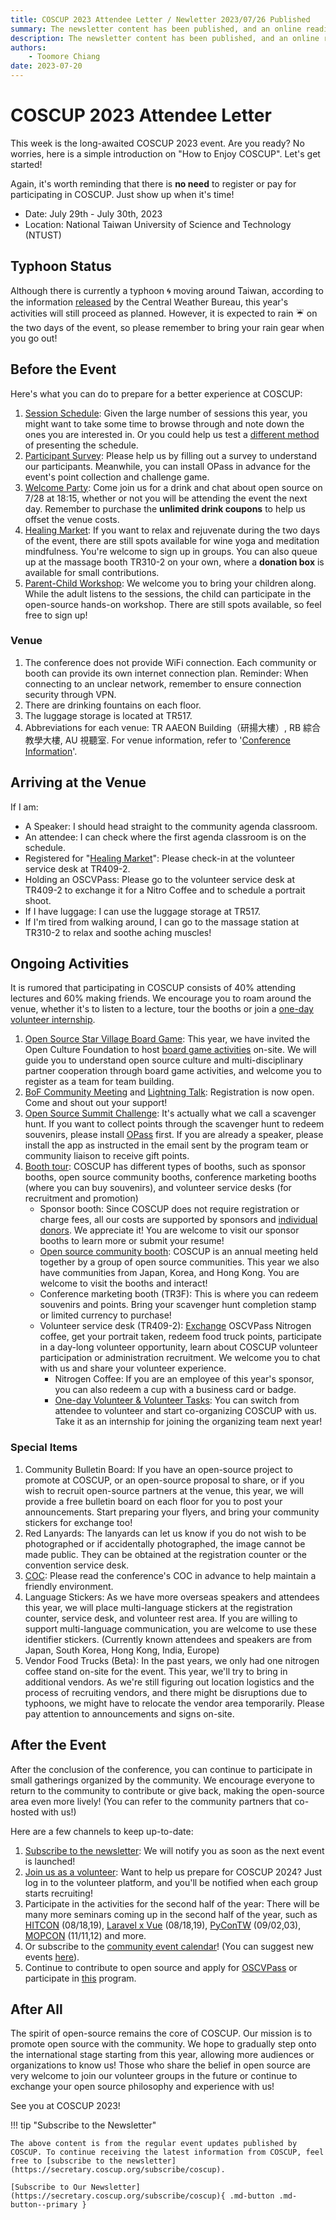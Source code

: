 ```yaml
---
title: COSCUP 2023 Attendee Letter / Newletter 2023/07/26 Published
summary: The newsletter content has been published, and an online reading version.
description: The newsletter content has been published, and an online reading version.
authors:
    - Toomore Chiang
date: 2023-07-20
---
```


# COSCUP 2023 Attendee Letter

This week is the long-awaited COSCUP 2023 event. Are you ready? No worries, here is a simple introduction on "How to Enjoy COSCUP". Let's get started!

Again, it's worth reminding that there is **no need** to register or pay for participating in COSCUP. Just show up when it's time!

- Date: July 29th - July 30th, 2023
- Location: National Taiwan University of Science and Technology (NTUST)

## Typhoon Status

Although there is currently a typhoon 🌀 moving around Taiwan, according to the information [released](https://www.cwb.gov.tw/V8/C/P/Typhoon/TY_WARN.html) by the Central Weather Bureau, this year's activities will still proceed as planned. However, it is expected to rain ☔️ on the two days of the event, so please remember to bring your rain gear when you go out!

## Before the Event

Here's what you can do to prepare for a better experience at COSCUP:

1. [Session Schedule](https://coscup.org/2023/en/session): Given the large number of sessions this year, you might want to take some time to browse through and note down the ones you are interested in. Or you could help us test a [different method](https://volunteer.coscup.org/schedule/2023) of presenting the schedule.
2. [Participant Survey](https://coscup.org/2023-survey/): Please help us by filling out a survey to understand our participants. Meanwhile, you can install OPass in advance for the event's point collection and challenge game.
3. [Welcome Party](https://blog.coscup.org/2023/07/welcome-party-20230728-1815-2130-utc8.html): Come join us for a drink and chat about open source on 7/28 at 18:15, whether or not you will be attending the event the next day. Remember to purchase the **unlimited drink coupons** to help us offset the venue costs.
4. [Healing Market](https://blog.coscup.org/2023/07/introducing-healing-market-with-yoga.html): If you want to relax and rejuvenate during the two days of the event, there are still spots available for wine yoga and meditation mindfulness. You're welcome to sign up in groups. You can also queue up at the massage booth TR310-2 on your own, where a **donation box** is available for small contributions.
5. [Parent-Child Workshop](https://blog.coscup.org/2023/07/parent-child-workshops.html): We welcome you to bring your children along. While the adult listens to the sessions, the child can participate in the open-source hands-on workshop. There are still spots available, so feel free to sign up!

### Venue

1. The conference does not provide WiFi connection. Each community or booth can provide its own internet connection plan. Reminder: When connecting to an unclear network, remember to ensure connection security through VPN.
2. There are drinking fountains on each floor.
3. The luggage storage is located at TR517.
4. Abbreviations for each venue: TR AAEON Building（研揚大樓）, RB 綜合教學大樓, AU 視聽室. For venue information, refer to '[Conference Information](https://coscup.org/2023/en/venue)'.

## Arriving at the Venue

If I am:

- A Speaker: I should head straight to the community agenda classroom.
- An attendee: I can check where the first agenda classroom is on the schedule.
- Registered for "[Healing Market](https://blog.coscup.org/2023/07/introducing-healing-market-with-yoga.html)": Please check-in at the volunteer service desk at TR409-2.
- Holding an OSCVPass: Please go to the volunteer service desk at TR409-2 to exchange it for a Nitro Coffee and to schedule a portrait shoot.
- If I have luggage: I can use the luggage storage at TR517.
- If I'm tired from walking around, I can go to the massage station at TR310-2 to relax and soothe aching muscles!

## Ongoing Activities

It is rumored that participating in COSCUP consists of 40% attending lectures and 60% making friends. We encourage you to roam around the venue, whether it's to listen to a lecture, tour the booths or join a [one-day volunteer internship](https://volunteer.coscup.org/tasks/2023).

1. [Open Source Star Village Board Game](https://forms.gle/YYaaiwBpeQu1MTYF9): This year, we have invited the Open Culture Foundation to host [board game activities](https://openstartervillage.ocf.tw/) on-site. We will guide you to understand open source culture and multi-disciplinary partner cooperation through board game activities, and welcome you to register as a team for team building.
2. [BoF Community Meeting](https://blog.coscup.org/2023/07/coscup-2023-bof-hacking-room.html) and [Lightning Talk](https://blog.coscup.org/2023/07/coscup-lightning-talk-20.html): Registration is now open. Come and shout out your support!
3. [Open Source Summit Challenge](https://blog.coscup.org/2023/07/blog-post.html): It's actually what we call a scavenger hunt. If you want to collect points through the scavenger hunt to redeem souvenirs, please install [OPass](https://opass.app/) first. If you are already a speaker, please install the app as instructed in the email sent by the program team or community liaison to receive gift points.
4. [Booth tour](https://coscup.org/2023/zh-TW/venue): COSCUP has different types of booths, such as sponsor booths, open source community booths, conference marketing booths (where you can buy souvenirs), and volunteer service desks (for recruitment and promotion)
   - Sponsor booth: Since COSCUP does not require registration or charge fees, all our costs are supported by sponsors and [individual donors](https://ocf.neticrm.tw/civicrm/contribute/transact?reset=1&id=69). We appreciate it! You are welcome to visit our sponsor booths to learn more or submit your resume!
   - [Open source community booth](https://blog.coscup.org/2023/06/coscup2023-booth.html): COSCUP is an annual meeting held together by a group of open source communities. This year we also have communities from Japan, Korea, and Hong Kong. You are welcome to visit the booths and interact!
   - Conference marketing booth (TR3F): This is where you can redeem souvenirs and points. Bring your scavenger hunt completion stamp or limited currency to purchase!
   - Volunteer service desk (TR409-2): [Exchange](https://blog.coscup.org/2023/07/oscvpass.html) OSCVPass Nitrogen coffee, get your portrait taken, redeem food truck points, participate in a day-long volunteer opportunity, learn about COSCUP volunteer participation or administration recruitment. We welcome you to chat with us and share your volunteer experience.
     - Nitrogen Coffee: If you are an employee of this year's sponsor, you can also redeem a cup with a business card or badge.
     - [One-day Volunteer & Volunteer Tasks](https://volunteer.coscup.org/tasks/2023): You can switch from attendee to volunteer and start co-organizing COSCUP with us. Take it as an internship for joining the organizing team next year!

### Special Items

1. Community Bulletin Board: If you have an open-source project to promote at COSCUP, or an open-source proposal to share, or if you wish to recruit open-source partners at the venue, this year, we will provide a free bulletin board on each floor for you to post your announcements. Start preparing your flyers, and bring your community stickers for exchange too!
2. Red Lanyards: The lanyards can let us know if you do not wish to be photographed or if accidentally photographed, the image cannot be made public. They can be obtained at the registration counter or the convention service desk.
3. [COC](https://hackmd.io/@coscup/cococo-en): Please read the conference's COC in advance to help maintain a friendly environment.
4. Language Stickers: As we have more overseas speakers and attendees this year, we will place multi-language stickers at the registration counter, service desk, and volunteer rest area. If you are willing to support multi-language communication, you are welcome to use these identifier stickers. (Currently known attendees and speakers are from Japan, South Korea, Hong Kong, India, Europe)
5. Vendor Food Trucks (Beta): In the past years, we only had one nitrogen coffee stand on-site for the event. This year, we'll try to bring in additional vendors. As we're still figuring out location logistics and the process of recruiting vendors, and there might be disruptions due to typhoons, we might have to relocate the vendor area temporarily. Please pay attention to announcements and signs on-site.

## After the Event

After the conclusion of the conference, you can continue to participate in small gatherings organized by the community. We encourage everyone to return to the community to contribute or give back, making the open-source area even more lively! (You can refer to the community partners that co-hosted with us!)

Here are a few channels to keep up-to-date:

1. [Subscribe to the newsletter](https://secretary.coscup.org/subscribe/coscup): We will notify you as soon as the next event is launched!
2. [Join us as a volunteer](https://volunteer.coscup.org/): Want to help us prepare for COSCUP 2024? Just log in to the volunteer platform, and you'll be notified when each group starts recruiting!
3. Participate in the activities for the second half of the year: There will be many more seminars coming up in the second half of the year, such as [HITCON](https://hitcon.org/) (08/18,19), [Laravel x Vue](https://laravelconf.tw/) (08/18,19), [PyConTW](https://tw.pycon.org/) (09/02,03), [MOPCON](https://mopcon.org/) (11/11,12) and more.
4. Or subscribe to the [community event calendar](https://calendar.google.com/calendar/embed?src=p09uh8cg4uvt2ij4obf45cltsk%40group.calendar.google.com&ctz=Asia%2FTaipei)! (You can suggest new events [here](https://forms.gle/J52atxyfXHy3mhed9)).
5. Continue to contribute to open source and apply for [OSCVPass](https://ocf.tw/p/oscvpass/) or participate in [this](https://github.com/ocftw/OSCVPass/) program.

## After All

The spirit of open-source remains the core of COSCUP. Our mission is to promote open source with the community. We hope to gradually step onto the international stage starting from this year, allowing more audiences or organizations to know us! Those who share the belief in open source are very welcome to join our volunteer groups in the future or continue to exchange your open source philosophy and experience with us!

See you at COSCUP 2023!

!!! tip "Subscribe to the Newsletter"

    The above content is from the regular event updates published by COSCUP. To continue receiving the latest information from COSCUP, feel free to [subscribe to the newsletter](https://secretary.coscup.org/subscribe/coscup).

    [Subscribe to Our Newsletter](https://secretary.coscup.org/subscribe/coscup){ .md-button .md-button--primary }